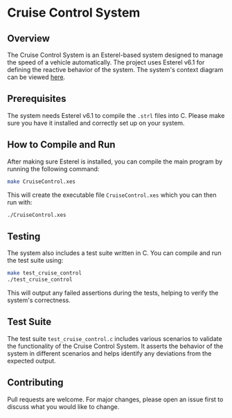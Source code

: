 # Cruise Control System

## Overview

The Cruise Control System is an Esterel-based system designed to manage the speed of a vehicle automatically. The project uses Esterel v6.1 for defining the reactive behavior of the system. The system's context diagram can be viewed [here](./Figures/CruiseControl%20-%20Context.png).

## Prerequisites

The system needs Esterel v6.1 to compile the `.strl` files into C. Please make sure you have it installed and correctly set up on your system.

## How to Compile and Run

After making sure Esterel is installed, you can compile the main program by running the following command:

```bash
make CruiseControl.xes
```

This will create the executable file `CruiseControl.xes` which you can then run with:

```bash
./CruiseControl.xes
```

## Testing

The system also includes a test suite written in C. You can compile and run the test suite using:

```bash
make test_cruise_control
./test_cruise_control
```
This will output any failed assertions during the tests, helping to verify the system's correctness.

## Test Suite

The test suite `test_cruise_control.c` includes various scenarios to validate the functionality of the Cruise Control System. It asserts the behavior of the system in different scenarios and helps identify any deviations from the expected output.
## Contributing

Pull requests are welcome. For major changes, please open an issue first to discuss what you would like to change.

